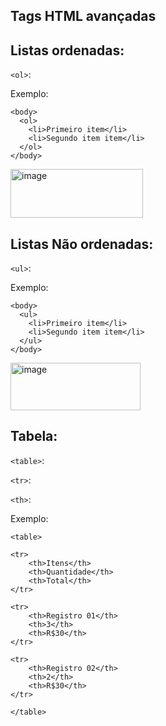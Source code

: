 
## Tags HTML avançadas

## Listas ordenadas:

`<ol>`:

Exemplo: 

    <body> 
      <ol>
        <li>Primeiro item</li>
        <li>Segundo item item</li> 
      </ol>
    </body>
  <img width="212" height="78" alt="image" src="https://github.com/user-attachments/assets/6bc1ffea-7cf7-4ba3-991f-c3526218749f" />

## Listas Não ordenadas:

`<ul>`:

Exemplo: 

    <body> 
      <ul>
        <li>Primeiro item</li>
        <li>Segundo item item</li> 
      </ul>
    </body>
<img width="208" height="76" alt="image" src="https://github.com/user-attachments/assets/1da9d619-0284-4938-9c9c-851ba4b9d0eb" />


## Tabela:

`<table>`:

`<tr>`:

`<th>`:

Exemplo: 
    
    <table>

    <tr>
        <th>Itens</th>
        <th>Quantidade</th>
        <th>Total</th>
    </tr>
       
    <tr>
        <th>Registro 01</th>
        <th>3</th>
        <th>R$30</th>
    </tr>

    <tr>
        <th>Registro 02</th>
        <th>2</th>
        <th>R$30</th>
    </tr>

    </table>
    






